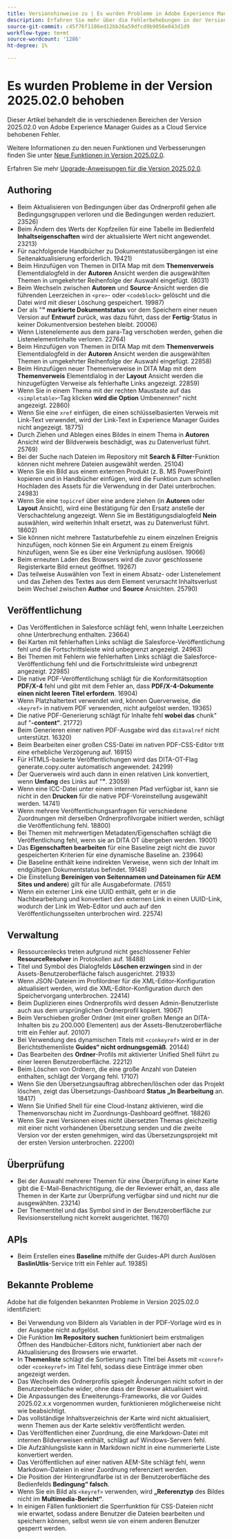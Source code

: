 ```yaml
---
title: Versionshinweise zu | Es wurden Probleme in Adobe Experience Manager Guides Version 2025.02.0 behoben
description: Erfahren Sie mehr über die Fehlerbehebungen in der Version 2025.02.0 von Adobe Experience Manager Guides as a Cloud Service.
source-git-commit: c45f76f1186ed12bb26a59dfcd9b9056e043d1d9
workflow-type: tm+mt
source-wordcount: '1286'
ht-degree: 1%

---
```


# Es wurden Probleme in der Version 2025.02.0 behoben

Dieser Artikel behandelt die in verschiedenen Bereichen der Version 2025.02.0 von Adobe Experience Manager Guides as a Cloud Service behobenen Fehler.

Weitere Informationen zu den neuen Funktionen und Verbesserungen finden Sie unter [Neue Funktionen in Version 2025.02.0](whats-new-2025-02-0.md).

Erfahren Sie mehr [Upgrade-Anweisungen für die Version 2025.02.0](upgrade-instructions-2025-02-0.md).


## Authoring

- Beim Aktualisieren von Bedingungen über das Ordnerprofil gehen alle Bedingungsgruppen verloren und die Bedingungen werden reduziert. 23526)
- Beim Ändern des Werts der Kopfzeilen für eine Tabelle im Bedienfeld **Inhaltseigenschaften** wird der aktualisierte Wert nicht angewendet. 23213)
- Für nachfolgende Handbücher zu Dokumentstatusübergängen ist eine Seitenaktualisierung erforderlich. 19421)
- Beim Hinzufügen von Themen in DITA Map mit dem **Themenverweis** Elementdialogfeld in der **Autoren** Ansicht werden die ausgewählten Themen in umgekehrter Reihenfolge der Auswahl eingefügt. (8031)
- Beim Wechseln zwischen **Autoren** und **Source**-Ansicht werden die führenden Leerzeichen in `<pre>`- oder `<codeblock>` gelöscht und die Datei wird mit dieser Löschung gespeichert. 19987)
- Der als &quot;**&quot; markierte Dokumentstatus** vor dem Speichern einer neuen Version auf **Entwurf** zurück, was dazu führt, dass der **Fertig**-Status in keiner Dokumentversion bestehen bleibt. 20006)
- Wenn Listenelemente aus dem para-Tag verschoben werden, gehen die Listenelementinhalte verloren. 22764)
- Beim Hinzufügen von Themen in DITA Map mit dem **Themenverweis** Elementdialogfeld in der **Autoren** Ansicht werden die ausgewählten Themen in umgekehrter Reihenfolge der Auswahl eingefügt. 22858)
- Beim Hinzufügen neuer Themenverweise in DITA Map mit dem **Themenverweis** Elementdialog in der **Layout** Ansicht werden die hinzugefügten Verweise als fehlerhafte Links angezeigt. 22859)
- Wenn Sie in einem Thema mit der rechten Maustaste auf das `<simpletable>`-Tag klicken **wird die Option** Umbenennen“ nicht angezeigt. 22860)
- Wenn Sie eine `xref` einfügen, die einen schlüsselbasierten Verweis mit Link-Text verwendet, wird der Link-Text in Experience Manager Guides nicht angezeigt. 18775)
- Durch Ziehen und Ablegen eines Bildes in einem Thema in **Autoren** Ansicht wird der Bildverweis beschädigt, was zu Datenverlust führt. 25769)
- Bei der Suche nach Dateien im Repository mit **Search &amp; Filter**-Funktion können nicht mehrere Dateien ausgewählt werden. 25104)
- Wenn Sie ein Bild aus einem externen Produkt (z. B. MS PowerPoint) kopieren und in Handbücher einfügen, wird die Funktion zum schnellen Hochladen des Assets für die Verwendung in der Datei unterbrochen. 24983)
- Wenn Sie eine `topicref` über eine andere ziehen (in **Autoren** oder **Layout** Ansicht), wird eine Bestätigung für den Ersatz anstelle der Verschachtelung angezeigt. Wenn Sie im Bestätigungsdialogfeld **Nein** auswählen, wird weiterhin Inhalt ersetzt, was zu Datenverlust führt. 18602)
- Sie können nicht mehrere Tastaturbefehle zu einem einzelnen Ereignis hinzufügen, noch können Sie ein Argument zu einem Ereignis hinzufügen, wenn Sie es über eine Verknüpfung auslösen. 19066)
- Beim erneuten Laden des Browsers wird die zuvor geschlossene Registerkarte Bild erneut geöffnet. 19267)
- Das teilweise Auswählen von Text in einem Absatz- oder Listenelement und das Ziehen des Textes aus dem Element verursacht Inhaltsverlust beim Wechsel zwischen **Author** und **Source** Ansichten. 25790)

## Veröffentlichung

- Das Veröffentlichen in Salesforce schlägt fehl, wenn Inhalte Leerzeichen ohne Unterbrechung enthalten. 23664)
- Bei Karten mit fehlerhaften Links schlägt die Salesforce-Veröffentlichung fehl und die Fortschrittsleiste wird unbegrenzt angezeigt. 24963)
- Bei Themen mit Fehlern wie fehlerhaften Links schlägt die Salesforce-Veröffentlichung fehl und die Fortschrittsleiste wird unbegrenzt angezeigt. 22985)
- Die native PDF-Veröffentlichung schlägt für die Konformitätsoption **PDF/X-4** fehl und gibt mit dem Fehler an, dass **PDF/X-4-Dokumente einen nicht leeren Titel erfordern**. 16904)
- Wenn Platzhaltertext verwendet wird, können Querverweise, die `<keyref>` in nativem PDF verwenden, nicht aufgelöst werden. 19365)
- Die native PDF-Generierung schlägt für Inhalte fehl **wobei das** chunk“ auf &quot;**-content“**. 21772)
- Beim Generieren einer nativen PDF-Ausgabe wird das `ditavalref` nicht unterstützt. 16320)
- Beim Bearbeiten einer großen CSS-Datei im nativen PDF-CSS-Editor tritt eine erhebliche Verzögerung auf. 16915)
- Für HTML5-basierte Veröffentlichungen wird das DITA-OT-Flag generate.copy.outer automatisch angewendet. 24299)
- Der Querverweis wird auch dann in einen relativen Link konvertiert, wenn **Umfang** des Links auf &quot;**&quot;**. 23059)
- Wenn eine ICC-Datei unter einem internen Pfad verfügbar ist, kann sie nicht in den **Drucken** für die native PDF-Voreinstellung ausgewählt werden. 14741)
- Wenn mehrere Veröffentlichungsanfragen für verschiedene Zuordnungen mit derselben Ordnerprofilvorgabe initiiert werden, schlägt die Veröffentlichung fehl. 18800)
- Bei Themen mit mehrwertigen Metadaten/Eigenschaften schlägt die Veröffentlichung fehl, wenn sie an DITA OT übergeben werden. 19001)
- Das **Eigenschaften bearbeiten** für eine Baseline zeigt nicht die zuvor gespeicherten Kriterien für eine dynamische Baseline an.  23964)
- Die Baseline enthält keine indirekten Verweise, wenn sich der Inhalt im endgültigen Dokumentstatus befindet. 19148)
- Die Einstellung **Bereinigen von Seitennamen und Dateinamen für AEM Sites und andere**) gilt für alle Ausgabeformate. (7651)
- Wenn ein externer Link eine UUID enthält, geht er in die Nachbearbeitung und konvertiert den externen Link in einen UUID-Link, wodurch der Link im Web-Editor und auch auf den Veröffentlichungsseiten unterbrochen wird. 22574)


## Verwaltung

- Ressourcenlecks treten aufgrund nicht geschlossener Fehler **ResourceResolver** in Protokollen auf. 18488)
- Titel und Symbol des Dialogfelds **Löschen erzwingen** sind in der Assets-Benutzeroberfläche falsch ausgerichtet. 21933)
- Wenn JSON-Dateien im Profilordner für die XML-Editor-Konfiguration aktualisiert werden, wird die XML-Editor-Konfiguration durch den Speichervorgang unterbrochen. 22414)
- Beim Duplizieren eines Ordnerprofils wird dessen Admin-Benutzerliste auch aus dem ursprünglichen Ordnerprofil kopiert. 19067)
- Beim Verschieben großer Ordner (mit einer großen Menge an DITA-Inhalten bis zu 200.000 Elementen) aus der Assets-Benutzeroberfläche tritt ein Fehler auf. 20107)
- Bei Verwendung des dynamischen Titels mit `<conkeyref>` wird er in der Berichtsthemenliste **Guides“ nicht ordnungsgemäß**. 20144)
- Das Bearbeiten des **Ordner**-Profils mit aktivierter Unified Shell führt zu einer leeren Benutzeroberfläche. 22212)
- Beim Löschen von Ordnern, die eine große Anzahl von Dateien enthalten, schlägt der Vorgang fehl. 17107)
- Wenn Sie den Übersetzungsauftrag abbrechen/löschen oder das Projekt löschen, zeigt das Übersetzungs-Dashboard **Status „In Bearbeitung** an. 18417)
- Wenn Sie Unified Shell für eine Cloud-Instanz aktivieren, wird die Themenvorschau nicht im Zuordnungs-Dashboard geöffnet. 18826)
- Wenn Sie zwei Versionen eines nicht übersetzten Themas gleichzeitig mit einer nicht vorhandenen Übersetzung senden und die zweite Version vor der ersten genehmigen, wird das Übersetzungsprojekt mit der ersten Version unterbrochen. 22200)


## Überprüfung

- Bei der Auswahl mehrerer Themen für eine Überprüfung in einer Karte gibt die E-Mail-Benachrichtigung, die der Reviewer erhält, an, dass alle Themen in der Karte zur Überprüfung verfügbar sind und nicht nur die ausgewählten. 23214)
- Der Thementitel und das Symbol sind in der Benutzeroberfläche zur Revisionserstellung nicht korrekt ausgerichtet. 11670)


## APIs

- Beim Erstellen eines **Baseline** mithilfe der Guides-API durch Auslösen **BaslinUtlis**-Service tritt ein Fehler auf. 19385)

## Bekannte Probleme

Adobe hat die folgenden bekannten Probleme in Version 2025.02.0 identifiziert:

- Bei Verwendung von Bildern als Variablen in der PDF-Vorlage wird es in der Ausgabe nicht aufgelöst.
- Die Funktion **Im Repository suchen** funktioniert beim erstmaligen Öffnen des Handbücher-Editors nicht, funktioniert aber nach der Aktualisierung des Browsers wie erwartet.
- In **Themenliste** schlägt die Sortierung nach Titel bei Assets mit `<conref>` oder `<conkeyref>` im Titel fehl, sodass diese Einträge immer oben angezeigt werden.
- Das Wechseln des Ordnerprofils spiegelt Änderungen nicht sofort in der Benutzeroberfläche wider, ohne dass der Browser aktualisiert wird.
- Die Anpassungen des Erweiterungs-Frameworks, die vor Guides 2025.02.x.x vorgenommen wurden, funktionieren möglicherweise nicht wie beabsichtigt.
- Das vollständige Inhaltsverzeichnis der Karte wird nicht aktualisiert, wenn Themen aus der Karte selektiv veröffentlicht werden.
- Das Veröffentlichen einer Zuordnung, die eine Markdown-Datei mit internen Bildverweisen enthält, schlägt auf Windows-Servern fehl.
- Die Aufzählungsliste kann in Markdown nicht in eine nummerierte Liste konvertiert werden.
- Das Veröffentlichen auf einer nativen AEM-Site schlägt fehl, wenn Markdown-Dateien in einer Zuordnung referenziert werden.
- Die Position der Hintergrundfarbe ist in der Benutzeroberfläche des Bedienfelds **Bedingung“ falsch**.
- Wenn Sie ein Bild als `<keyref>` verwenden, wird **„Referenztyp** des Bildes nicht im **Multimedia-Bericht“**.
- In einigen Fällen funktioniert die Sperrfunktion für CSS-Dateien nicht wie erwartet, sodass andere Benutzer die Dateien bearbeiten und speichern können, selbst wenn sie von einem anderen Benutzer gesperrt werden.



